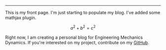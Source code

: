 <script type="text/javascript" async
  src="https://cdn.mathjax.org/mathjax/latest/MathJax.js?config=TeX-MML-AM_CHTML">
</script>
---

This is my front page. I'm just starting to populate my blog. I've added some mathjax plugin.

$$a^2 + b^2 = c^2$$

<!--more-->

Right now, I am creating a personal blog for Engineering Mechanics Dynamics. If you're interested on my project, contribute on my [GitHub](https://github.com/johnanthonyjose/johnanthonyjose).
